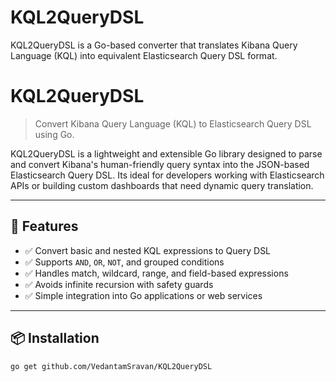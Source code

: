 # KQL2QueryDSL
KQL2QueryDSL is a Go-based converter that translates Kibana Query Language (KQL) into equivalent Elasticsearch Query DSL format.


# KQL2QueryDSL

> Convert Kibana Query Language (KQL) to Elasticsearch Query DSL using Go.

KQL2QueryDSL is a lightweight and extensible Go library designed to parse and convert Kibana's human-friendly query syntax into the JSON-based Elasticsearch Query DSL. Its ideal for developers working with Elasticsearch APIs or building custom dashboards that need dynamic query translation.

---

## 🚀 Features

- ✅ Convert basic and nested KQL expressions to Query DSL
- ✅ Supports `AND`, `OR`, `NOT`, and grouped conditions
- ✅ Handles match, wildcard, range, and field-based expressions
- ✅ Avoids infinite recursion with safety guards
- ✅ Simple integration into Go applications or web services

---

## 📦 Installation

```bash
go get github.com/VedantamSravan/KQL2QueryDSL
